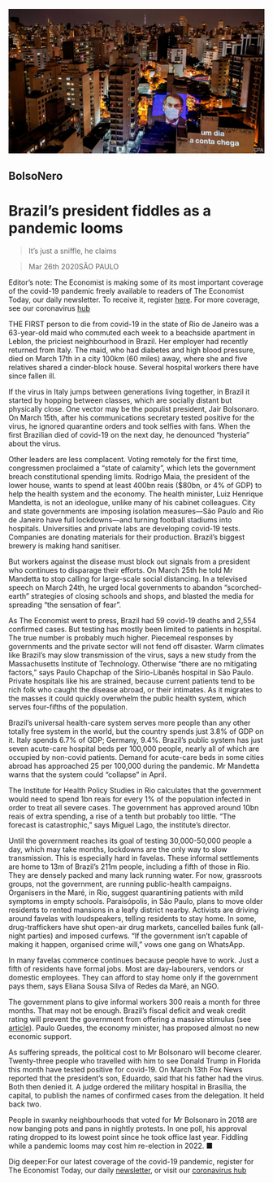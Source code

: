 ![](./images/20200328_AMP501.jpg)

## BolsoNero

# Brazil’s president fiddles as a pandemic looms

> It’s just a sniffle, he claims

> Mar 26th 2020SÃO PAULO

Editor’s note: The Economist is making some of its most important coverage of the covid-19 pandemic freely available to readers of The Economist Today, our daily newsletter. To receive it, register [here](https://www.economist.com//newslettersignup). For more coverage, see our coronavirus [hub](https://www.economist.com//coronavirus)

THE FIRST person to die from covid-19 in the state of Rio de Janeiro was a 63-year-old maid who commuted each week to a beachside apartment in Leblon, the priciest neighbourhood in Brazil. Her employer had recently returned from Italy. The maid, who had diabetes and high blood pressure, died on March 17th in a city 100km (60 miles) away, where she and five relatives shared a cinder-block house. Several hospital workers there have since fallen ill. 

If the virus in Italy jumps between generations living together, in Brazil it started by hopping between classes, which are socially distant but physically close. One vector may be the populist president, Jair Bolsonaro. On March 15th, after his communications secretary tested positive for the virus, he ignored quarantine orders and took selfies with fans. When the first Brazilian died of covid-19 on the next day, he denounced “hysteria” about the virus.

Other leaders are less complacent. Voting remotely for the first time, congressmen proclaimed a “state of calamity”, which lets the government breach constitutional spending limits. Rodrigo Maia, the president of the lower house, wants to spend at least 400bn reais ($80bn, or 4% of GDP) to help the health system and the economy. The health minister, Luiz Henrique Mandetta, is not an ideologue, unlike many of his cabinet colleagues. City and state governments are imposing isolation measures—São Paulo and Rio de Janeiro have full lockdowns—and turning football stadiums into hospitals. Universities and private labs are developing covid-19 tests. Companies are donating materials for their production. Brazil’s biggest brewery is making hand sanitiser. 

But workers against the disease must block out signals from a president who continues to disparage their efforts. On March 25th he told Mr Mandetta to stop calling for large-scale social distancing. In a televised speech on March 24th, he urged local governments to abandon “scorched-earth” strategies of closing schools and shops, and blasted the media for spreading “the sensation of fear”.

As The Economist went to press, Brazil had 59 covid-19 deaths and 2,554 confirmed cases. But testing has mostly been limited to patients in hospital. The true number is probably much higher. Piecemeal responses by governments and the private sector will not fend off disaster. Warm climates like Brazil’s may slow transmission of the virus, says a new study from the Massachusetts Institute of Technology. Otherwise “there are no mitigating factors,” says Paulo Chapchap of the Sírio-Libanês hospital in São Paulo. Private hospitals like his are strained, because current patients tend to be rich folk who caught the disease abroad, or their intimates. As it migrates to the masses it could quickly overwhelm the public health system, which serves four-fifths of the population.

Brazil’s universal health-care system serves more people than any other totally free system in the world, but the country spends just 3.8% of GDP on it. Italy spends 6.7% of GDP; Germany, 9.4%. Brazil’s public system has just seven acute-care hospital beds per 100,000 people, nearly all of which are occupied by non-covid patients. Demand for acute-care beds in some cities abroad has approached 25 per 100,000 during the pandemic. Mr Mandetta warns that the system could “collapse” in April.

The Institute for Health Policy Studies in Rio calculates that the government would need to spend 1bn reais for every 1% of the population infected in order to treat all severe cases. The government has approved around 10bn reais of extra spending, a rise of a tenth but probably too little. “The forecast is catastrophic,” says Miguel Lago, the institute’s director.

Until the government reaches its goal of testing 30,000-50,000 people a day, which may take months, lockdowns are the only way to slow transmission. This is especially hard in favelas. These informal settlements are home to 13m of Brazil’s 211m people, including a fifth of those in Rio. They are densely packed and many lack running water. For now, grassroots groups, not the government, are running public-health campaigns. Organisers in the Maré, in Rio, suggest quarantining patients with mild symptoms in empty schools. Paraisópolis, in São Paulo, plans to move older residents to rented mansions in a leafy district nearby. Activists are driving around favelas with loudspeakers, telling residents to stay home. In some, drug-traffickers have shut open-air drug markets, cancelled bailes funk (all-night parties) and imposed curfews. “If the government isn’t capable of making it happen, organised crime will,” vows one gang on WhatsApp.

In many favelas commerce continues because people have to work. Just a fifth of residents have formal jobs. Most are day-labourers, vendors or domestic employees. They can afford to stay home only if the government pays them, says Eliana Sousa Silva of Redes da Maré, an NGO.

The government plans to give informal workers 300 reais a month for three months. That may not be enough. Brazil’s fiscal deficit and weak credit rating will prevent the government from offering a massive stimulus (see [article](https://www.economist.com//the-americas/2020/03/26/covid-19-will-sicken-latin-americas-weak-economies)). Paulo Guedes, the economy minister, has proposed almost no new economic support.

As suffering spreads, the political cost to Mr Bolsonaro will become clearer. Twenty-three people who travelled with him to see Donald Trump in Florida this month have tested positive for covid-19. On March 13th Fox News reported that the president’s son, Eduardo, said that his father had the virus. Both then denied it. A judge ordered the military hospital in Brasília, the capital, to publish the names of confirmed cases from the delegation. It held back two.

People in swanky neighbourhoods that voted for Mr Bolsonaro in 2018 are now banging pots and pans in nightly protests. In one poll, his approval rating dropped to its lowest point since he took office last year. Fiddling while a pandemic looms may cost him re-election in 2022. ■

Dig deeper:For our latest coverage of the covid-19 pandemic, register for The Economist Today, our daily [newsletter](https://www.economist.com//newslettersignup), or visit our [coronavirus hub](https://www.economist.com//coronavirus)